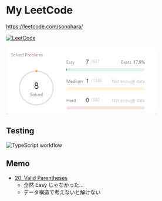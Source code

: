 # My LeetCode
https://leetcode.com/sonohara/

[![LeetCode](https://img.shields.io/badge/Solved-8%2F2598-black.svg?&color=%23ffa116style=flat&logo=leetcode&logoColor=yellow)](https://leetcode.com/sonohara/)

![TypeScript workflow](score.png)


## Testing
![TypeScript workflow](https://github.com/sonohara/my-leetcode/actions/workflows/TypeScript.yml/badge.svg)


## Memo
- [20. Valid Parentheses](https://leetcode.com/problems/valid-parentheses/)
  - 全然 Easy じゃなかった…
  - データ構造で考えないと解けない 
